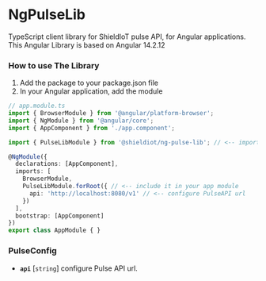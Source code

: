 # NgPulseLib

TypeScript client library for ShieldIoT pulse API, for Angular applications.
This Angular Library is based on Angular 14.2.12

### How to use The Library

1. Add the package to your package.json file
2. In your Angular application, add the module

```TypeScript
// app.module.ts
import { BrowserModule } from '@angular/platform-browser';
import { NgModule } from '@angular/core';
import { AppComponent } from './app.component';

import { PulseLibModule } from '@shieldiot/ng-pulse-lib'; // <-- import the module

@NgModule({
  declarations: [AppComponent],
  imports: [
    BrowserModule,
    PulseLibModule.forRoot({ // <-- include it in your app module
      api: 'http://localhost:8080/v1' // <-- configure PulseAPI url
    })
  ],
  bootstrap: [AppComponent]
})
export class AppModule { }
```

### PulseConfig

* **`api`** [`string`] configure Pulse API url.